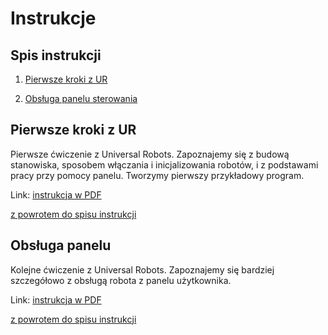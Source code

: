 Instrukcje
==========


Spis instrukcji
---------------

1. [Pierwsze kroki z UR](#pierwsze-kroki-z-ur)

2. [Obsługa panelu sterowania](#obsluga-panelu)


Pierwsze kroki z UR
-------------------
Pierwsze ćwiczenie z Universal Robots. Zapoznajemy się z budową stanowiska,
sposobem włączania i inicjalizowania robotów, i z podstawami pracy przy
pomocy panelu. Tworzymy pierwszy przykładowy program.

Link: [instrukcja w PDF](ur_pierwsze_kroki/ur_pierwsze_kroki.pdf)

[z powrotem do spisu instrukcji](#spis-instrukcji)


Obsługa panelu
--------------
Kolejne ćwiczenie z Universal Robots. Zapoznajemy się bardziej szczegółowo
z obsługą robota z panelu użytkownika.

Link: [instrukcja w PDF](ur_obsluga_panelu/ur_obsluga_panelu.pdf)

[z powrotem do spisu instrukcji](#spis-instrukcji)


